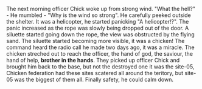 The next morning officer Chick woke up from strong wind. "What the hell?" - He mumbled - "Why is the wind so strong". 
He carefully peeked outside the shelter. It was a helicopter, he started panicking "A helicopter!?". The panic increased as the 
rope was slowly being dropped out of the door. A siluette started going down the rope, the view was obstructed by the flying 
sand. The siluette started becoming more visible, it was a chicken! The command heard the radio call he made two days ago, 
it was a miracle. The chicken streched out to reach the officer, the hand of god, the saviour, the hand of help, **brother in the hands**. 
They picked up officer Chick and brought him back to the base, but not the destroyed one it was the site-05, Chicken federation 
had these sites scatered all around the teritory, but site-05 was the biggest of them all. Finally safety, he could calm down.

